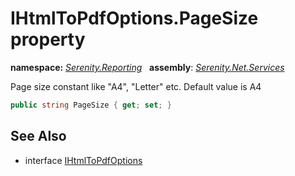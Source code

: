 # IHtmlToPdfOptions.PageSize property
**namespace:** *[Serenity.Reporting](../../README.md#serenity.reporting-namespace)*   **assembly**: *[Serenity.Net.Services](../../README.md)*

Page size constant like "A4", "Letter" etc. Default value is A4

```csharp
public string PageSize { get; set; }
```

## See Also

* interface [IHtmlToPdfOptions](../IHtmlToPdfOptions.md)
